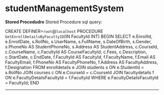 # studentManagementSystem

**********************************************************Stored Procedudre**********************************************************
Stored Procedure sql query:

CREATE DEFINER=`root`@`localhost` PROCEDURE `GetEnrollDetailsByFacultyID`(IN FacultyId INT)
BEGIN
    SELECT
        e.EnrollId,
        e.EnrollDate,
        s.RollNo,
        s.UserName,
        s.FullName,
        s.DateOfBirth,
        s.Gender,
        s.PhoneNo AS StudentPhoneNo,
        s.Address AS StudentAddress,
        c.CourseId,
        c.CourseName,
        c.FacultyId AS CourseFacultyId,
        c.Fees,
        c.Description,
        c.StartDate,
        c.EndDate,
        f.FacultyId AS FacultyId,
        f.FacultyName,
        f.Email AS FacultyEmail,
        f.PhoneNo AS FacultyPhoneNo,
        f.Address AS FacultyAddress,
        f.Designation
    FROM
        enrolldetails e
    JOIN
        students s ON e.StudentId = s.RollNo
    JOIN
        courses c ON e.CourseId = c.CourseId
    JOIN
        facultydetails f ON e.FacultyDetailsFacultyId = f.FacultyId
    WHERE
        e.FacultyDetailsFacultyId = FacultyId;
END

**********************************************************************************************************************************************************************************************
